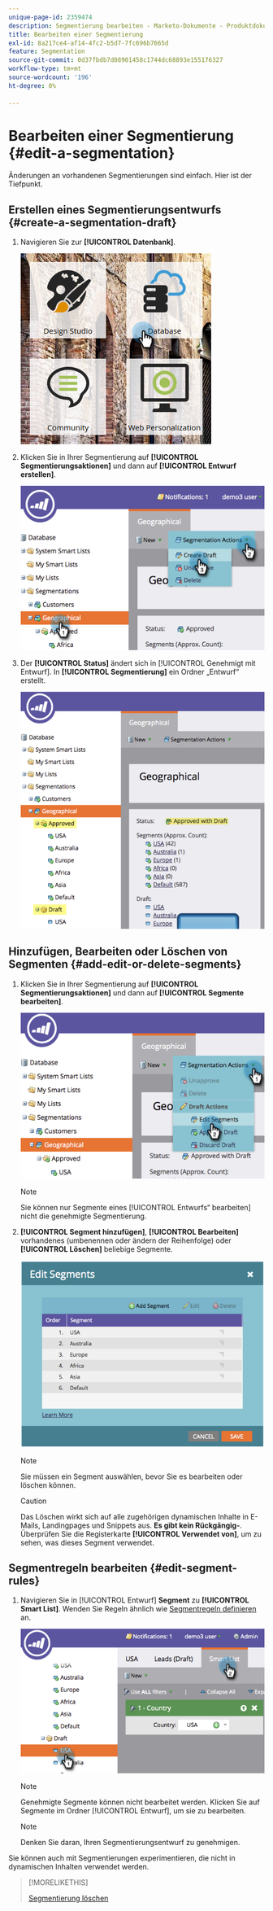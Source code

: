 ```yaml
---
unique-page-id: 2359474
description: Segmentierung bearbeiten - Marketo-Dokumente - Produktdokumentation
title: Bearbeiten einer Segmentierung
exl-id: 8a217ce4-af14-4fc2-b5d7-7fc696b7665d
feature: Segmentation
source-git-commit: 0d37fbdb7d08901458c1744dc68893e155176327
workflow-type: tm+mt
source-wordcount: '196'
ht-degree: 0%

---
```


# Bearbeiten einer Segmentierung {#edit-a-segmentation}

Änderungen an vorhandenen Segmentierungen sind einfach. Hier ist der Tiefpunkt.

## Erstellen eines Segmentierungsentwurfs {#create-a-segmentation-draft}

1. Navigieren Sie zur **[!UICONTROL Datenbank]**.

   ![](assets/db.png)

1. Klicken Sie in Ihrer Segmentierung auf **[!UICONTROL Segmentierungsaktionen]** und dann auf **[!UICONTROL Entwurf erstellen]**.

   ![](assets/two.png)

1. Der **[!UICONTROL Status]** ändert sich in [!UICONTROL Genehmigt mit Entwurf]. In **[!UICONTROL Segmentierung]** ein Ordner „Entwurf“ erstellt.

   ![](assets/three.png)

## Hinzufügen, Bearbeiten oder Löschen von Segmenten {#add-edit-or-delete-segments}

1. Klicken Sie in Ihrer Segmentierung auf **[!UICONTROL Segmentierungsaktionen]** und dann auf **[!UICONTROL Segmente bearbeiten]**.

   ![](assets/four.png)

   >[!NOTE]
   >
   >Sie können nur Segmente eines [!UICONTROL Entwurfs“ bearbeiten] nicht die genehmigte Segmentierung.

1. **[!UICONTROL Segment hinzufügen]**, **[!UICONTROL Bearbeiten]** vorhandenes (umbenennen oder ändern der Reihenfolge) oder **[!UICONTROL Löschen]** beliebige Segmente.

   ![](assets/image2014-9-16-9-3a6-3a9.png)

   >[!NOTE]
   >
   >Sie müssen ein Segment auswählen, bevor Sie es bearbeiten oder löschen können.

   >[!CAUTION]
   >
   >Das Löschen wirkt sich auf alle zugehörigen dynamischen Inhalte in E-Mails, Landingpages und Snippets aus. **Es gibt kein Rückgängig-**. Überprüfen Sie die Registerkarte **[!UICONTROL Verwendet von]**, um zu sehen, was dieses Segment verwendet.

## Segmentregeln bearbeiten {#edit-segment-rules}

1. Navigieren Sie in [!UICONTROL Entwurf] **Segment** zu **[!UICONTROL Smart List]**. Wenden Sie Regeln ähnlich wie [Segmentregeln definieren](/help/marketo/product-docs/personalization/segmentation-and-snippets/segmentation/define-segment-rules.md) an.

   ![](assets/image2014-9-16-9-3a6-3a20.png)

   >[!NOTE]
   >
   >Genehmigte Segmente können nicht bearbeitet werden. Klicken Sie auf Segmente im Ordner [!UICONTROL Entwurf], um sie zu bearbeiten.

   >[!NOTE]
   >
   >Denken Sie daran, Ihren Segmentierungsentwurf zu genehmigen.

Sie können auch mit Segmentierungen experimentieren, die nicht in dynamischen Inhalten verwendet werden.

>[!MORELIKETHIS]
>
>[Segmentierung löschen](/help/marketo/product-docs/personalization/segmentation-and-snippets/segmentation/delete-a-segmentation.md)
